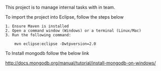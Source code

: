 This project is to manage internal tasks with in team.

To import the project into Eclipse, follow the steps below

    1. Ensure Maven is installed
    2. Open a command window (Windows) or a terminal (Linux/Mac)
    3. Run the following command:
        
        mvn eclipse:eclipse -Dwtpversion=2.0

To Install mongodb follow the below link 

  http://docs.mongodb.org/manual/tutorial/install-mongodb-on-windows/
